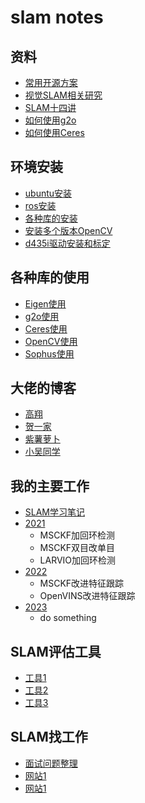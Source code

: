 # slam notes
## 资料
- [常用开源方案](https://github.com/liuqian62/notebook/tree/main/slamNotes/slam%E5%BC%80%E6%BA%90%E6%96%B9%E6%A1%88)
- [视觉SLAM相关研究](https://github.com/wuxiaolang/Visual_SLAM_Related_Research)
- [SLAM十四讲](https://github.com/liuqian62/notebook/blob/main/slamNotes/14%E8%AE%B2.md)
- [如何使用g2o](https://github.com/liuqian62/notebook/blob/main/slamNotes/use_g2o.md)
- [如何使用Ceres]()
## 环境安装
* [ubuntu安装](https://blog.csdn.net/baidu_36602427/article/details/86548203?ops_request_misc=%257B%2522request%255Fid%2522%253A%2522165266749016782395341493%2522%252C%2522scm%2522%253A%252220140713.130102334.pc%255Fall.%2522%257D&request_id=165266749016782395341493&biz_id=0&utm_medium=distribute.pc_search_result.none-task-blog-2~all~first_rank_ecpm_v1~rank_v31_ecpm-1-86548203-null-null.142^v9^pc_search_result_cache,157^v4^control&utm_term=ubuntu18.04%E5%AE%89%E8%A3%85%E6%95%99%E7%A8%8B&spm=1018.2226.3001.4449)
* [ros安装](https://blog.csdn.net/weixin_50060664/article/details/121781535?ops_request_misc=%257B%2522request%255Fid%2522%253A%2522165266766216782350951349%2522%252C%2522scm%2522%253A%252220140713.130102334.pc%255Fall.%2522%257D&request_id=165266766216782350951349&biz_id=0&utm_medium=distribute.pc_search_result.none-task-blog-2~all~first_rank_ecpm_v1~rank_v31_ecpm-3-121781535-null-null.142^v9^pc_search_result_cache,157^v4^control&utm_term=ubuntu%E5%AE%89%E8%A3%85ros&spm=1018.2226.3001.4449)
* [各种库的安装](https://blog.csdn.net/Night___Raid/article/details/105113617?ops_request_misc=%257B%2522request%255Fid%2522%253A%2522165266819116782350993650%2522%252C%2522scm%2522%253A%252220140713.130102334.pc%255Fall.%2522%257D&request_id=165266819116782350993650&biz_id=0&utm_medium=distribute.pc_search_result.none-task-blog-2~all~first_rank_ecpm_v1~rank_v31_ecpm-3-105113617-null-null.142^v9^pc_search_result_cache,157^v4^control&utm_term=slam%E7%9A%84%E5%90%84%E7%A7%8D%E5%BA%93%E5%AE%89%E8%A3%85&spm=1018.2226.3001.4449)
* [安装多个版本OpenCV](https://heyijia.blog.csdn.net/article/details/54575245?spm=1001.2014.3001.5502)
* [d435i驱动安装和标定](https://blog.csdn.net/qq_35616298/article/details/116171823?ops_request_misc=%257B%2522request%255Fid%2522%253A%2522162942123216780271562120%2522%252C%2522scm%2522%253A%252220140713.130102334.pc%255Fall.%2522%257D&request_id=162942123216780271562120&biz_id=0&utm_medium=distribute.pc_search_result.none-task-blog-2~all~first_rank_v2~rank_v29-1-116171823.first_rank_v2_pc_rank_v29&utm_term=%E9%94%99%E8%AF%AF%3A+%E6%97%A0%E6%B3%95%E9%AA%8C%E8%AF%81+faculty.cse.tamu.edu+%E7%9A%84%E7%94%B1+%E2%80%9CCN%3DInCommon+RSA+Server+CA%2COU%3DInCommon%2CO%3DInternet2%2CL%3DAnn+Arbor%2CST%3DMI%2CC%3DUS%E2%80%9D+%E9%A2%81%E5%8F%91%E7%9A%84%E8%AF%81%E4%B9%A6%3A&spm=1018.2226.3001.4187)

## 各种库的使用
* [Eigen使用](https://blog.csdn.net/yxpandjay/article/details/80587916?ops_request_misc=%257B%2522request%255Fid%2522%253A%2522165266842616782248567999%2522%252C%2522scm%2522%253A%252220140713.130102334.pc%255Fall.%2522%257D&request_id=165266842616782248567999&biz_id=0&utm_medium=distribute.pc_search_result.none-task-blog-2~all~first_rank_ecpm_v1~rank_v31_ecpm-1-80587916-null-null.142^v9^pc_search_result_cache,157^v4^control&utm_term=eigen%E4%BD%BF%E7%94%A8&spm=1018.2226.3001.4449)
* [g2o使用](https://blog.csdn.net/He3he3he/article/details/110007973?ops_request_misc=%257B%2522request%255Fid%2522%253A%2522165266856216782246426329%2522%252C%2522scm%2522%253A%252220140713.130102334.pc%255Fall.%2522%257D&request_id=165266856216782246426329&biz_id=0&utm_medium=distribute.pc_search_result.none-task-blog-2~all~first_rank_ecpm_v1~rank_v31_ecpm-9-110007973-null-null.142^v9^pc_search_result_cache,157^v4^control&utm_term=g2o%E4%BD%BF%E7%94%A8&spm=1018.2226.3001.4449)
* [Ceres使用](https://blog.csdn.net/zzyczzyc/article/details/88937558?ops_request_misc=%257B%2522request%255Fid%2522%253A%2522165266905516782395383342%2522%252C%2522scm%2522%253A%252220140713.130102334.pc%255Fall.%2522%257D&request_id=165266905516782395383342&biz_id=0&utm_medium=distribute.pc_search_result.none-task-blog-2~all~first_rank_ecpm_v1~rank_v31_ecpm-5-88937558-null-null.142^v9^pc_search_result_cache,157^v4^control&utm_term=ceres%E4%BD%BF%E7%94%A8&spm=1018.2226.3001.4449)
* [OpenCV使用]()
* [Sophus使用]()
## 大佬的博客
* [高翔](https://www.cnblogs.com/gaoxiang12/)
* [贺一家](https://blog.csdn.net/heyijia0327?type=blog)
* [紫薯萝卜](https://www.zhihu.com/people/mao-shu-yuan/posts)
* [小吴同学](https://wym.netlify.app/)


<!-- ## slam 后端一般分为两种处理方法
* 扩展卡尔曼滤波（滤波方法）
* 图优化（非线性优化方法）

## 图优化
1. 构建图。机器人位姿作为顶点，位姿间关系作为边。
2. 优化图。调整机器人的位姿（顶点）来尽量满足边的约束，使得误差最小。 -->


## 我的主要工作
* [SLAM学习笔记]()
* [2021]()
  * MSCKF加回环检测
  * MSCKF双目改单目
  * LARVIO加回环检测 
* [2022]()
  * MSCKF改进特征跟踪
  * OpenVINS改进特征跟踪
* [2023]()
  * do something 

## SLAM评估工具
* [工具1]()
* [工具2]()
* [工具3]()

## SLAM找工作
* [面试问题整理](https://github.com/liuqian62/notebook/blob/main/slamNotes/SLAM%E9%9D%A2%E8%AF%95%E9%97%AE%E9%A2%98%E6%95%B4%E7%90%86.md)
* [网站1]()
* [网站1]()
